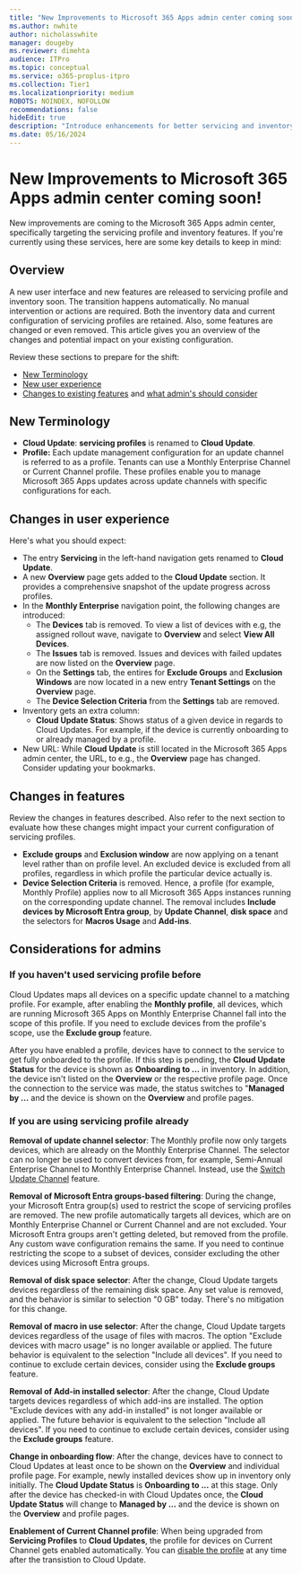 ```yaml
---
title: "New Improvements to Microsoft 365 Apps admin center coming soon"
ms.author: nwhite
author: nicholasswhite
manager: dougeby
ms.reviewer: dimehta
audience: ITPro
ms.topic: conceptual
ms.service: o365-proplus-itpro
ms.collection: Tier1
ms.localizationpriority: medium
ROBOTS: NOINDEX, NOFOLLOW
recommendations: false
hideEdit: true
description: "Introduce enhancements for better servicing and inventory management, streamlining updates and user experience"
ms.date: 05/16/2024
---
```


# New Improvements to Microsoft 365 Apps admin center coming soon!

New improvements are coming to the Microsoft 365 Apps admin center, specifically targeting the servicing profile and inventory features. If you're currently using these services, here are some key details to keep in mind:

## Overview
A new user interface and new features are released to servicing profile and inventory soon. The transition happens automatically. No manual intervention or actions are required. Both the inventory data and current configuration of servicing profiles are retained. Also, some features are changed or even removed. This article gives you an overview of the changes and potential impact on your existing configuration.

Review these sections to prepare for the shift:

- [New Terminology](#new-terminology)
- [New user experience](#changes-in-user-experience)
- [Changes to existing features](#changes-in-features) and [what admin's should consider](#considerations-for-admins)

## New Terminology

- **Cloud Update**: **servicing profiles** is renamed to **Cloud Update**.
- **Profile:** Each update management configuration for an update channel is referred to as a profile. Tenants can use a Monthly Enterprise Channel or Current Channel profile. These profiles enable you to manage Microsoft 365 Apps updates across update channels with specific configurations for each.

## Changes in user experience

Here's what you should expect:

- The entry **Servicing** in the left-hand navigation gets renamed to **Cloud Update**.
- A new **Overview** page gets added to the **Cloud Update** section. It provides a comprehensive snapshot of the update progress across profiles.
- In the **Monthly Enterprise** navigation point, the following changes are introduced:
  - The **Devices** tab is removed. To view a list of devices with e.g, the assigned rollout wave, navigate to **Overview** and select **View All Devices**. 
  - The **Issues** tab is removed. Issues and devices with failed updates are now listed on the **Overview** page.
  - On the **Settings** tab, the entires for **Exclude Groups** and **Exclusion Windows** are now located in a new entry **Tenant Settings** on the **Overview** page.
  - The **Device Selection Criteria** from the **Settings** tab are removed.
- Inventory gets an extra column:
  - **Cloud Update Status**: Shows status of a given device in regards to Cloud Updates. For example, if the device is currently onboarding to or already managed by a profile.
- New URL: While **Cloud Update** is still located in the Microsoft 365 Apps admin center, the URL, to e.g., the **Overview** page has changed. Consider updating your bookmarks.

## Changes in features

Review the changes in features described. Also refer to the next section to evaluate how these changes might impact your current configuration of servicing profiles.

- **Exclude groups** and **Exclusion window** are now applying on a tenant level rather than on profile level. An excluded device is excluded from all profiles, regardless in which profile the particular device actually is.
- **Device Selection Criteria** is removed. Hence, a profile (for example, Monthly Profile) applies now to all Microsoft 365 Apps instances running on the corresponding update channel. The removal includes **Include devices by Microsoft Entra group**, by **Update Channel**, **disk space** and the selectors for **Macros Usage** and **Add-ins**.

## Considerations for admins

### If you haven't used servicing profile before
Cloud Updates maps all devices on a specific update channel to a matching profile. For example, after enabling the **Monthly profile**, all devices, which are running Microsoft 365 Apps on Monthly Enterprise Channel fall into the scope of this profile. If you need to exclude devices from the profile's scope, use the **Exclude group** feature.

After you have enabled a profile, devices have to connect to the service to get fully onboarded to the profile. If this step is pending, the **Cloud Update Status** for the device is shown as **Onboarding to ...** in inventory. In addition, the device isn't listed on the **Overview** or the respective profile page. Once the connection to the service was made, the status switches to "**Managed by ...** and the device is shown on the **Overview** and profile pages.

### If you are using servicing profile already
**Removal of update channel selector**: The Monthly profile now only targets devices, which are already on the Monthly Enterprise Channel. The selector can no longer be used to convert devices from, for example, Semi-Annual Enterprise Channel to Monthly Enterprise Channel. Instead, use the [Switch Update Channel](../admin-center/inventory.md#switch-device-update-channel) feature.

**Removal of Microsoft Entra groups-based filtering**: During the change, your Microsoft Entra group(s) used to restrict the scope of servicing profiles are removed. The new profile automatically targets all devices, which are on Monthly Enterprise Channel or Current Channel and are not excluded. Your Microsoft Entra groups aren't getting deleted, but removed from the profile. Any custom wave configuration remains the same. If you need to continue restricting the scope to a subset of devices, consider excluding the other devices using Microsoft Entra groups.

**Removal of disk space selector**: After the change, Cloud Update targets devices regardless of the remaining disk space. Any set value is removed, and the behavior is similar to selection "0 GB" today. There's no mitigation for this change.

**Removal of macro in use selector**: After the change, Cloud Update targets devices regardless of the usage of files with macros. The option "Exclude devices with macro usage" is no longer available or applied. The future behavior is equivalent to the selection "Include all devices". If you need to continue to exclude certain devices, consider using the **Exclude groups** feature.

**Removal of Add-in installed selector**: After the change, Cloud Update targets devices regardless of which add-ins are installed. The option "Exclude devices with any add-in installed" is not longer available or applied. The future behavior is equivalent to the selection "Include all devices". If you need to continue to exclude certain devices, consider using the **Exclude groups** feature.

**Change in onboarding flow**: After the change, devices have to connect to Cloud Updates at least once to be shown on the **Overview** and individual profile page. For example, newly installed devices show up in inventory only initially. The **Cloud Update Status** is **Onboarding to ...** at this stage. Only after the device has checked-in with Cloud Updates once, the **Cloud Update Status** will change to **Managed by ...** and the device is shown on the **Overview** and profile pages.

**Enablement of Current Channel profile**: When being upgraded from **Servicing Profiles** to **Cloud Updates**, the profile for devices on Current Channel gets enabled automatically. You can [disable the profile](../admin-center/cloud-update.md#deactivation) at any time after the transistion to Cloud Update.
